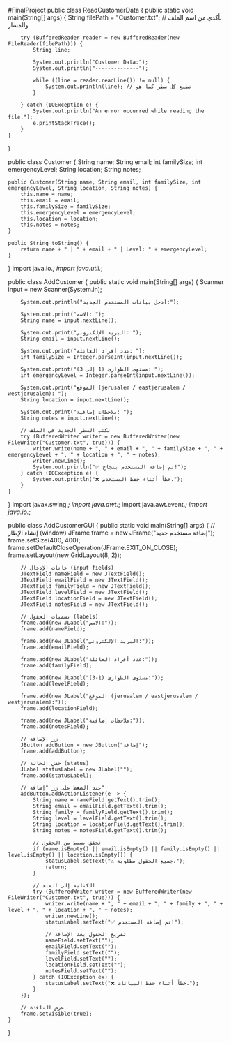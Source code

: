 #FinalProject
public class ReadCustomerData {
    public static void main(String[] args) {
        String filePath = "Customer.txt"; // تأكدي من اسم الملف والمسار

        try (BufferedReader reader = new BufferedReader(new FileReader(filePath))) {
            String line;

            System.out.println("Customer Data:");
            System.out.println("--------------");

            while ((line = reader.readLine()) != null) {
                System.out.println(line); // نطبع كل سطر كما هو
            }

        } catch (IOException e) {
            System.out.println("An error occurred while reading the file.");
            e.printStackTrace();
        }
    }
}

public class Customer {
    String name;
    String email;
    int familySize;
    int emergencyLevel;
    String location;
    String notes;

    public Customer(String name, String email, int familySize, int emergencyLevel, String location, String notes) {
        this.name = name;
        this.email = email;
        this.familySize = familySize;
        this.emergencyLevel = emergencyLevel;
        this.location = location;
        this.notes = notes;
    }

    public String toString() {
        return name + " | " + email + " | Level: " + emergencyLevel;
    }
}
import java.io.*;
import java.util.*;

public class AddCustomer {
    public static void main(String[] args) {
        Scanner input = new Scanner(System.in);

        System.out.println("أدخل بيانات المستخدم الجديد:");

        System.out.print("الاسم: ");
        String name = input.nextLine();

        System.out.print("البريد الإلكتروني: ");
        String email = input.nextLine();

        System.out.print("عدد أفراد العائلة: ");
        int familySize = Integer.parseInt(input.nextLine());

        System.out.print("مستوى الطوارئ (1 إلى 3): ");
        int emergencyLevel = Integer.parseInt(input.nextLine());

        System.out.print("الموقع (jerusalem / eastjerusalem / westjerusalem): ");
        String location = input.nextLine();

        System.out.print("ملاحظات إضافية: ");
        String notes = input.nextLine();

        // نكتب السطر الجديد في الملف
        try (BufferedWriter writer = new BufferedWriter(new FileWriter("Customer.txt", true))) {
            writer.write(name + ", " + email + ", " + familySize + ", " + emergencyLevel + ", " + location + ", " + notes);
            writer.newLine();
            System.out.println("✅ تم إضافة المستخدم بنجاح!");
        } catch (IOException e) {
            System.out.println("❌ خطأ أثناء حفظ المستخدم.");
        }
    }
}
import javax.swing.*;
import java.awt.*;
import java.awt.event.*;
import java.io.*;

public class AddCustomerGUI {
    public static void main(String[] args) {
        // إنشاء الإطار (window)
        JFrame frame = new JFrame("إضافة مستخدم جديد");
        frame.setSize(400, 400);
        frame.setDefaultCloseOperation(JFrame.EXIT_ON_CLOSE);
        frame.setLayout(new GridLayout(8, 2));

        // خانات الإدخال (input fields)
        JTextField nameField = new JTextField();
        JTextField emailField = new JTextField();
        JTextField familyField = new JTextField();
        JTextField levelField = new JTextField();
        JTextField locationField = new JTextField();
        JTextField notesField = new JTextField();

        // تسميات الحقول (labels)
        frame.add(new JLabel("الاسم:"));
        frame.add(nameField);

        frame.add(new JLabel("البريد الإلكتروني:"));
        frame.add(emailField);

        frame.add(new JLabel("عدد أفراد العائلة:"));
        frame.add(familyField);

        frame.add(new JLabel("مستوى الطوارئ (1-3):"));
        frame.add(levelField);

        frame.add(new JLabel("الموقع (jerusalem / eastjerusalem / westjerusalem):"));
        frame.add(locationField);

        frame.add(new JLabel("ملاحظات إضافية:"));
        frame.add(notesField);

        // زر الإضافة
        JButton addButton = new JButton("إضافة");
        frame.add(addButton);

        // حقل الحالة (status)
        JLabel statusLabel = new JLabel("");
        frame.add(statusLabel);

        // عند الضغط على زر "إضافة"
        addButton.addActionListener(e -> {
            String name = nameField.getText().trim();
            String email = emailField.getText().trim();
            String family = familyField.getText().trim();
            String level = levelField.getText().trim();
            String location = locationField.getText().trim();
            String notes = notesField.getText().trim();

            // تحقق بسيط من الحقول
            if (name.isEmpty() || email.isEmpty() || family.isEmpty() || level.isEmpty() || location.isEmpty()) {
                statusLabel.setText("⚠️ جميع الحقول مطلوبة.");
                return;
            }

            // الكتابة إلى الملف
            try (BufferedWriter writer = new BufferedWriter(new FileWriter("Customer.txt", true))) {
                writer.write(name + ", " + email + ", " + family + ", " + level + ", " + location + ", " + notes);
                writer.newLine();
                statusLabel.setText("✅ تم إضافة المستخدم!");

                // تفريغ الحقول بعد الإضافة
                nameField.setText("");
                emailField.setText("");
                familyField.setText("");
                levelField.setText("");
                locationField.setText("");
                notesField.setText("");
            } catch (IOException ex) {
                statusLabel.setText("❌ خطأ أثناء حفظ البيانات.");
            }
        });

        // عرض النافذة
        frame.setVisible(true);
    }
}
